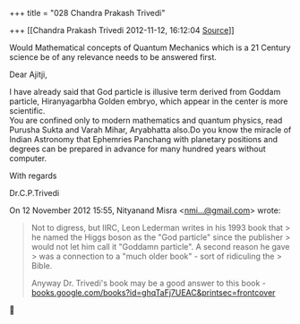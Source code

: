 +++
title = "028 Chandra Prakash Trivedi"

+++
[[Chandra Prakash Trivedi	2012-11-12, 16:12:04 [Source](https://groups.google.com/g/bvparishat/c/DGRVijLzoN0)]]



Would Mathematical concepts of Quantum Mechanics which is a 21 Century science be of any relevance needs to be answered first.  
  

Dear Ajitji,  
  
I have already said that God particle is illusive term derived from Goddam particle, Hiranyagarbha Golden embryo, which appear in the center is more scientific.  
You are confined only to modern mathematics and quantum physics, read Purusha Sukta and Varah Mihar, Aryabhatta also.Do you know the miracle of Indian Astronomy that Ephemries Panchang with planetary positions and degrees can be prepared in advance for many hundred years without computer.  
  
With regards  
  
Dr.C.P.Trivedi  
  
  
  
  

On 12 November 2012 15:55, Nityanand Misra \<[nmi...@gmail.com]()\> wrote:  

>   
> Not to digress, but IIRC, Leon Lederman writes in his 1993 book that > he named the Higgs boson as the "God particle" since the publisher > would not let him call it "Goddamn particle". A second reason he gave > was a connection to a "much older book" - sort of ridiculing the > Bible.  
>   
> Anyway Dr. Trivedi's book may be a good answer to this book -  
> [books.google.com/books?id=ghqTaFj7UEAC&printsec=frontcover](http://books.google.com/books?id=ghqTaFj7UEAC&printsec=frontcover)  



